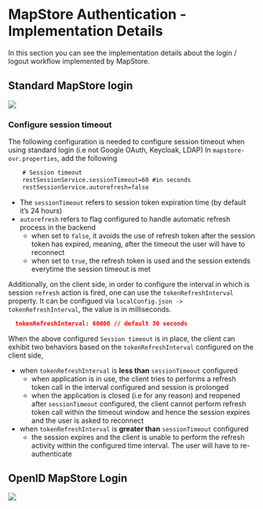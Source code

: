 # MapStore Authentication - Implementation Details

In this section you can see the implementation details about the login / logout workflow implemented by MapStore.

## Standard MapStore login

<img src="../img/standard-mapstore-login.png" class="ms-docimage"  style="max-width: 400px"/>

### Configure session timeout

The following configuration is needed to configure session timeout when using standard login (i.e not Google OAuth, Keycloak, LDAP)
In `mapstore-ovr.properties`, add the following

``` xml
    # Session timeout
    restSessionService.sessionTimeout=60 #in seconds
    restSessionService.autorefresh=false
```

- The `sessionTimeout` refers to session token expiration time (by default it’s 24 hours)
- `autorefresh` refers to flag configured to handle automatic refresh process in the backend
  - when set to `false`, it avoids the use of refresh token after the session token has expired, meaning, after the timeout the user will have to reconnect
  - when set to `true`, the refresh token is used and the session extends everytime the session timeout is met

Additionally, on the client side, in order to configure the interval in which is session `refresh` action is fired, one can use the `tokenRefreshInterval` property. It can be configued via `localConfig.json -> tokenRefreshInterval`, the value is in milliseconds.

```json
  tokenRefreshInterval: 60000 // default 30 seconds
```

When the above configured `Session timeout` is in place, the client can exhibit two behaviors based on the `tokenRefreshInterval` configured on the client side,

- when `tokenRefreshInterval` is **less than** `sessionTimeout` configured
  - when application is in use, the client tries to performs a refresh token call in the interval configured and session is prolonged
  - when the application is closed (i.e for any reason) and reopened after `sessionTimeout` configured, the client cannot perform refresh token call within the timeout window and hence the session expires and the user is asked to reconnect
- when `tokenRefreshInterval` is **greater than** `sessionTimeout` configured
  - the session expires and the client is unable to perform the refresh activity within the configured time interval. The user will have to re-authenticate

## OpenID MapStore Login

<img src="../img/openid-mapstore-login.png" class="ms-docimage" style="max-width: 400px"/>
